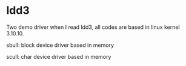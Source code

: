 ldd3
====

Two demo driver when I read ldd3, all codes are based in linux kernel 3.10.10.

sbull: block device driver based in memory

scull: char device driver based in memory
